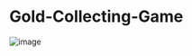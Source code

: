 # Gold-Collecting-Game
![image](https://user-images.githubusercontent.com/82408055/121952421-dd68f900-cd64-11eb-915c-8059ac9c536d.png)
